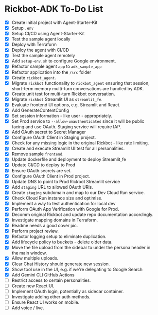 # Rickbot-ADK To-Do List

- [x] Create initial project with Agent-Starter-Kit
- [x] Setup `.env`
- [x] Setup CI/CD using Agent-Starter-Kit
- [x] Test the sample agent locally
- [x] Deploy with Terraform
- [x] Deploy the agent with CI/CD
- [x] Test the sample agent remotely
- [x] Add `setup-env.sh` to configure Google environment.
- [x] Refactor sample agent `app` to `adk_sample_app`
- [x] Refactor application into the `/src` folder
- [x] Create `rickbot_agent`.
- [x] Migrate `rickbot` functionality to `rickbot_agent` ensuring that session, short-term memory multi-turn conversations are handled by ADK.
- [x] Create unit test for multi-turn Rickbot conversation.
- [x] Migrate `rickbot` Streamlit UI as `streamlit_fe`.
- [x] Evaluate frontend UI options, e.g. Streamlit and React.
- [x] Add GenerateContentConfig
- [x] Set session information - like user - appropriately.
- [x] Set Prod service to `--allow-unauthenticated` since it will be public facing and use OAuth. Staging service will require IAP.
- [x] Add OAuth secret to Secret Manager
- [x] Configure OAuth Client in Staging project.
- [x] Check for any missing logic in the original Rickbot - like rate limiting.
- [x] Create and execute Streamlit UI test for all personalities.
- [x] Remove sample `frontend`.
- [x] Update dockerfile and deployment to deploy Streamlit_fe
- [x] Update CI/CD to deploy to Prod
- [x] Ensure OAuth secrets are set.
- [x] Configure OAuth Client in Prod project.
- [x] Update DNS to point to Prod Rickbot Streamlit service
- [x] Add `staging` URL to allowed OAuth URIs.
- [x] Create `staging` subdomain and map to our Dev Cloud Run service.
- [x] Check Cloud Run instance size and optimise.
- [x] Implement a way to test authentication for local dev
- [x] Perform OAuth App Verification with Google for Prod.
- [x] Decomm original Rickbot and update repo documentation accordingly.
- [x] Investigate mapping domains in Terraform.
- [x] Readme needs a good cover pic.
- [x] Perform project review.
- [x] Refactor logging setup to eliminate duplication.
- [x] Add lifecycle policy to buckets - delete older data.
- [x] Move the file upload from the sidebar to under the persona header in the main window.
- [x] Allow multiple uploads.
- [x] Clear Chat History should generate new session.
- [x] Show tool use in the UI, e.g. if we're delegating to Google Search
- [x] Add Gemini CLI GitHub Actions
- [ ] Restrict access to certain personalities.
- [ ] Create new React UI.
- [ ] Implement OAuth login, potentially as sidecar container.
- [ ] Investigate adding other auth methods.
- [ ] Ensure React UI works on mobile.
- [ ] Add voice / live.